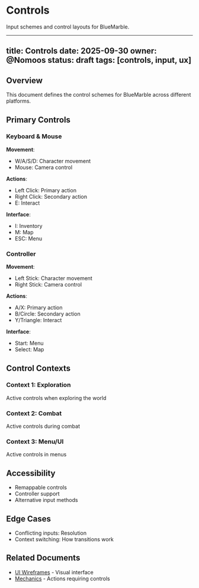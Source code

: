 # Controls

Input schemes and control layouts for BlueMarble.

---
title: Controls
date: 2025-09-30
owner: @Nomoos
status: draft
tags: [controls, input, ux]
---

## Overview

This document defines the control schemes for BlueMarble across different platforms.

## Primary Controls

### Keyboard & Mouse

**Movement**:

- W/A/S/D: Character movement
- Mouse: Camera control

**Actions**:

- Left Click: Primary action
- Right Click: Secondary action
- E: Interact

**Interface**:

- I: Inventory
- M: Map
- ESC: Menu

### Controller

**Movement**:

- Left Stick: Character movement
- Right Stick: Camera control

**Actions**:

- A/X: Primary action
- B/Circle: Secondary action
- Y/Triangle: Interact

**Interface**:

- Start: Menu
- Select: Map

## Control Contexts

### Context 1: Exploration

Active controls when exploring the world

### Context 2: Combat

Active controls during combat

### Context 3: Menu/UI

Active controls in menus

## Accessibility

- Remappable controls
- Controller support
- Alternative input methods

## Edge Cases

- Conflicting inputs: Resolution
- Context switching: How transitions work

## Related Documents

- [UI Wireframes](ui-wireframes.md) - Visual interface
- [Mechanics](../mechanics.md) - Actions requiring controls

